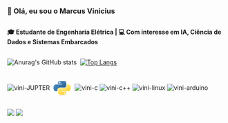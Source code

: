 ### 👋 Olá, eu sou o Marcus Vinicius

##

#### 🎓 Estudante de Engenharia Elétrica | 💻 Com interesse em IA, Ciência de Dados e Sistemas Embarcados


##

![Anurag's GitHub stats](https://github-readme-stats.vercel.app/api?username=marcus-valmeida&show_icons=true&theme=github_dark&hide_border=true) &nbsp;[![Top Langs](https://github-readme-stats.vercel.app/api/top-langs/?username=marcus-valmeida&layout=compact&langs_count=5&theme=github_dark&hide_border=true)](https://github.com/marcus-valmeida/github-readme-stats)

<div style="display: inline_block"><br>
  <img align="center" alt="vini-JUPTER" height="40" width="50" src="https://cdn.jsdelivr.net/gh/devicons/devicon@latest/icons/jupyter/jupyter-original-wordmark.svg">
  <img align="center" alt="vini-PYTHON" height="40" width="50" src="https://raw.githubusercontent.com/devicons/devicon/master/icons/python/python-original.svg">
  <img align="center" alt="vini-c" height="40" width="50" src="https://cdn.jsdelivr.net/gh/devicons/devicon@latest/icons/c/c-original.svg">
  <img align="center" alt="vini-c++" height="40" width="50" src="https://cdn.jsdelivr.net/gh/devicons/devicon@latest/icons/cplusplus/cplusplus-original.svg">
  <img align="center" alt="vini-linux" height="40" width="50" src="https://cdn.jsdelivr.net/gh/devicons/devicon@latest/icons/linux/linux-original.svg">
  <img align="center" alt="vini-arduino" height="40" width="50" src="https://cdn.jsdelivr.net/gh/devicons/devicon@latest/icons/arduino/arduino-original-wordmark.svg">
  
</div>

##

<div>
  <a href="https://www.linkedin.com/in/marcus-v-almeida/" target="_blank"><img src="https://img.shields.io/badge/LinkedIn-0077B5?style=for-the-badge&logo=linkedin&logoColor=white" target="_blank"></a>
  <a href="mailto:marcusvinicius23415@gmail.com" target="_blank"><img src="https://img.shields.io/badge/Gmail-D14836?style=for-the-badge&logo=gmail&logoColor=white" target="_blank"></a>
</div>

